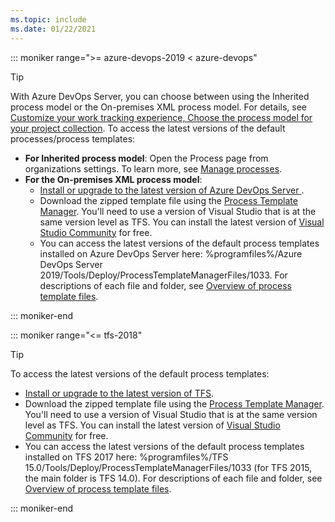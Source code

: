 ```yaml
---
ms.topic: include
ms.date: 01/22/2021
---
```


::: moniker range=">= azure-devops-2019 < azure-devops" 

> [!TIP]
> With Azure DevOps Server, you can choose between using the Inherited process model or the On-premises XML process model. For details, see [Customize your work tracking experience, Choose the process model for your project collection](../../reference/customize-work.md?preserve-view=true&view=azure-devops-2019#choose-the-process-model-for-your-project-collection). To access the latest versions of the default processes/process templates: 
> - **For Inherited process model**: Open the Process page from organizations settings. To learn more, see [Manage processes](../../organizations/settings/work/manage-process.md).
> - **For the On-premises XML process model**:   
>   <ul><li><a href="https://visualstudio.microsoft.com/downloads/">Install or upgrade to the latest version of Azure DevOps Server </a>.</li> 
>   <li>Download the zipped template file using the <a href="/azure/devops/boards/work-items/guidance/manage-process-templates">Process Template Manager</a>. You'll need to use a version of Visual Studio that is at the same version level as TFS. You can install the latest version of <a href="https://visualstudio.microsoft.com/downloads/">Visual Studio Community</a> for free.</li>
>   <li>You can access the latest versions of the default process templates installed on Azure DevOps Server here: %programfiles%/Azure DevOps Server 2019/Tools/Deploy/ProcessTemplateManagerFiles/1033. For descriptions of each file and folder, see <a href="/azure/devops/reference/process-templates/overview-process-template-files">Overview of process template files</a>.</li></ul>

::: moniker-end


::: moniker range="<= tfs-2018"

> [!TIP]  
> To access the latest versions of the default process templates: 
> - [Install or upgrade to the latest version of TFS](https://visualstudio.microsoft.com/downloads/). 
> - Download the zipped template file using the [Process Template Manager](../work-items/guidance/manage-process-templates.md). You'll need to use a version of Visual Studio that is at the same version level as TFS. You can install the latest version of [Visual Studio Community](https://visualstudio.microsoft.com/downloads/) for free. 
> - You can access the latest versions of the default process templates installed on TFS 2017 here: %programfiles%/TFS 15.0/Tools/Deploy/ProcessTemplateManagerFiles/1033 (for TFS 2015, the main folder is TFS 14.0). For descriptions of each file and folder, see [Overview of process template files](../../reference/process-templates/overview-process-template-files.md). 

::: moniker-end